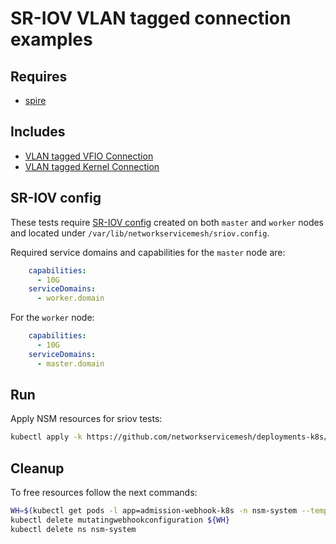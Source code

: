 # SR-IOV VLAN tagged connection examples

## Requires

- [spire](../spire/single_cluster)

## Includes

- [VLAN tagged VFIO Connection](../use-cases/Vfio2NoopVlanTag)
- [VLAN tagged Kernel Connection](../use-cases/SriovKernel2NoopVlanTag)

## SR-IOV config

These tests require [SR-IOV config](../../doc/SRIOV_config.md) created on both `master` and `worker` nodes and located
under `/var/lib/networkservicemesh/sriov.config`.

Required service domains and capabilities for the `master` node are:
```yaml
    capabilities:
      - 10G
    serviceDomains:
      - worker.domain
```
For the `worker` node:
```yaml
    capabilities:
      - 10G
    serviceDomains:
      - master.domain
```

## Run

Apply NSM resources for sriov tests:
```bash
kubectl apply -k https://github.com/networkservicemesh/deployments-k8s/examples/sriov?ref=b1fcd39fdd77d67183e299e879e5b64018e628f3
```

## Cleanup

To free resources follow the next commands:

```bash
WH=$(kubectl get pods -l app=admission-webhook-k8s -n nsm-system --template '{{range .items}}{{.metadata.name}}{{"\n"}}{{end}}')
kubectl delete mutatingwebhookconfiguration ${WH}
kubectl delete ns nsm-system
```
